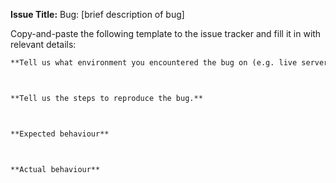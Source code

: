 **Issue Title:** Bug: [brief description of bug]

Copy-and-paste the following template to the issue tracker and fill it in with relevant details:
```markdown
**Tell us what environment you encountered the bug on (e.g. live server at `V5.93`, `master` branch at commit 1234567).**



**Tell us the steps to reproduce the bug.**



**Expected behaviour**



**Actual behaviour**
```
